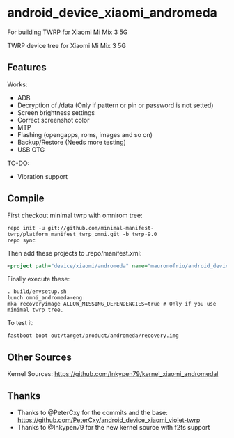 # android_device_xiaomi_andromeda
For building TWRP for Xiaomi Mi Mix 3 5G

TWRP device tree for Xiaomi Mi Mix 3 5G

## Features

Works:

- ADB
- Decryption of /data (Only if pattern or pin or password is not setted)
- Screen brightness settings
- Correct screenshot color
- MTP
- Flashing (opengapps, roms, images and so on)
- Backup/Restore (Needs more testing)
- USB OTG


TO-DO:

- Vibration support

## Compile

First checkout minimal twrp with omnirom tree:

```
repo init -u git://github.com/minimal-manifest-twrp/platform_manifest_twrp_omni.git -b twrp-9.0
repo sync
```

Then add these projects to .repo/manifest.xml:

```xml
<project path="device/xiaomi/andromeda" name="mauronofrio/android_device_xiaomi_andromeda" remote="github" revision="android-9.0" />
```

Finally execute these:

```
. build/envsetup.sh
lunch omni_andromeda-eng
mka recoveryimage ALLOW_MISSING_DEPENDENCIES=true # Only if you use minimal twrp tree.
```

To test it:

```
fastboot boot out/target/product/andromeda/recovery.img
```

## Other Sources

Kernel Sources: https://github.com/Inkypen79/kernel_xiaomi_andromedal

## Thanks

- Thanks to @PeterCxy for the commits and the base: https://github.com/PeterCxy/android_device_xiaomi_violet-twrp
- Thanks to @Inkypen79 for the new kernel source with f2fs support
